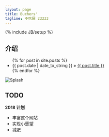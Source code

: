 ```yaml
---
layout: page
title: Buchers'
tagline: 不吃屎 23333
---
```

{% include JB/setup %}


## 介绍



<ul class="posts">
  {% for post in site.posts %}
    <li><span>{{ post.date | date_to_string }}</span> &raquo; <a href="{{ BASE_PATH }}{{ post.url }}">{{ post.title }}</a></li>
  {% endfor %}
</ul>

![Splash](\_resources/images/system/splash.jpg "splash")

## TODO
**2018 计划**
- 丰富这个网站
- 实现小愿望
- 减肥
